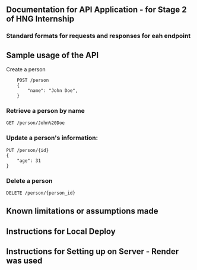 ## Documentation for API Application - for Stage 2 of HNG Internship


### Standard formats for requests and responses for eah endpoint

## Sample usage of the API 

Create a person

        POST /person
        {
            "name": "John Doe",
        }

### Retrieve a person by name

    GET /person/John%20Doe

### Update a person's information:

    PUT /person/{id}
    {
        "age": 31
    }

### Delete a person
    
    DELETE /person/{person_id}


## Known limitations or assumptions made



## Instructions for Local Deploy


## Instructions for Setting up on Server - Render was used
